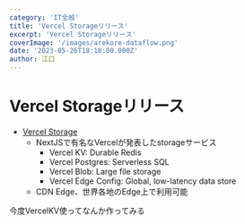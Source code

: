 ```yaml
---
category: 'IT全般'
title: 'Vercel Storageリリース'
excerpt: 'Vercel Storageリリース'
coverImage: '/images/arekore-dataflow.png'
date: '2023-05-26T18:10:00.000Z'
author: 江口
---
```


# Vercel Storageリリース

- [Vercel Storage](https://vercel.com/docs/storage)
  - NextJSで有名なVercelが発表したstorageサービス
    - Vercel KV: Durable Redis
    - Vercel Postgres: Serverless SQL
    - Vercel Blob: Large file storage
    - Vercel Edge Config: Global, low-latency data store
  - CDN Edge、世界各地のEdge上で利用可能

今度VercelKV使ってなんか作ってみる
